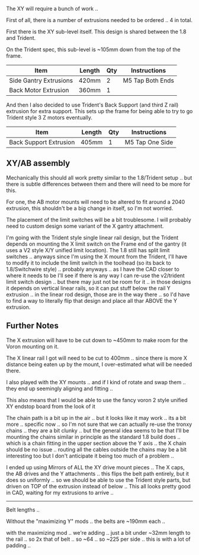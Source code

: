 The XY will require a bunch of work .. 

First of all, there is a number of extrusions needed to be ordered .. 4 in total.

First there is the XY sub-level itself. This design is shared between the 1.8 and Trident.

On the Trident spec, this sub-level is ~105mm down from the top of the frame.

Item | Length | Qty | Instructions
--- | --- | --- | ---
Side Gantry Extrusions | 420mm | 2 | M5 Tap Both Ends
Back Motor Extrusion | 360mm | 1 | 

And then I also decided to use Trident's Back Support (and third Z rail) extrusion for extra support. This sets up the frame for being able to try to go Trident style 3 Z motors eventually.

Item | Length | Qty | Instructions
--- | --- | --- | ---
Back Support Extrusion | 405mm | 1 | M5 Tap One Side

## XY/AB assembly

Mechanically this should all work pretty similar to the 1.8/Trident setup .. but there is subtle differences between them and there will need to be more for this.

For one, the AB motor mounts will need to be altered to fit around a 2040 extrusion, this shouldn't be a big change in itself, so I'm not worried.

The placement of the limit switches will be a bit troublesome. I will probably need to custom design some variant of the X gantry attachment.

I'm going with the Trident style single linear rail design, but the Trident depends on mounting the X limit switch on the Frame end of the gantry (it uses a V2 style X/Y unified limit location). The 1.8 still has split limit switches .. anyways since I'm using the X mount from the Trident, I'll have to modify it to include the limit switch in the toolhead (so its back to 1.8/Switchwire style) .. probably anyways .. as I have the CAD closer to where it needs to be I'll see if there is any way I can re-use the v2/trident limit switch design .. but there may just not be room for it .. in those designs it depends on vertical linear rails, so it can put stuff below the rail Y extrusion .. in the linear rod design, those are in the way there .. so I'd have to find a way to literally flip that design and place all thar ABOVE the Y extrusion.

## Further Notes

The X extrusion will have to be cut down to ~450mm to make room for the Voron mounting on it.

The X linear rail I got will need to be cut to 400mm .. since there is more X distance being eaten up by the mount, I over-estimated what will be needed there.

I also played with the XY mounts .. and if I kind of rotate and swap them .. they end up seemingly aligning and fitting .. 

This also means that I would be able to use the fancy voron 2 style unified XY endstop board from the look of it

The chain path is a bit up in the air .. but it looks like it may work .. its a bit more .. specific now .. so I'm not sure that we can actually re-use the tronxy chains .. they are a bit clunky .. but the general idea seems to be that I'll be mounting the chains similar in principle as the standard 1.8 build does .. which is a chain fitting in the upper section above the Y axis .. the X chain should be no issue .. routing all the cables outside the chains may be a bit interesting too but I don't anticipate it being too much of a problem .. 

I ended up using Mirrors of ALL the XY drive mount pieces .. The X caps, the AB drives and the Y attachments .. this flips the belt path entirely, but it does so uniformly .. so we should be able to use the Trident style parts, but driven on TOP of the extrusion instead of below .. This all looks pretty good in CAD, waiting for my extrusions to arrive .. 

 
---

Belt lengths .. 

Without the "maximizing Y" mods .. the belts are ~190mm each .. 

with the maximizing mod .. we're adding .. just a bit under ~32mm length to the rail .. so 2x that of belt .. so ~64 .. so ~225 per side .. this is with a lot of padding .. 